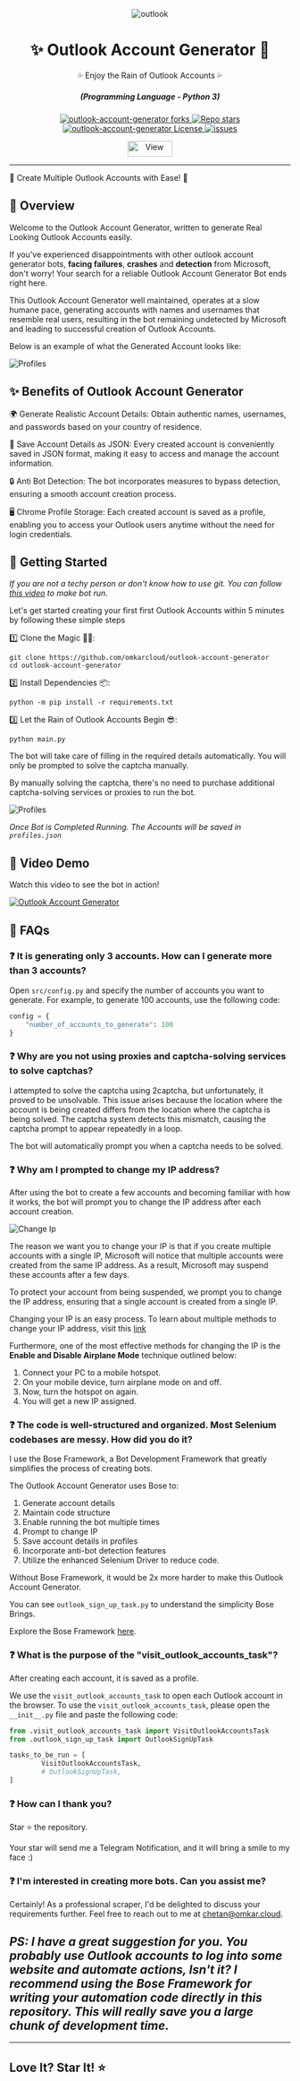 <p align="center">
  <img src="https://raw.githubusercontent.com/omkarcloud/outlook-account-generator/master/images/outlook.png" alt="outlook" />
</p>
  <div align="center" style="margin-top: 0;">
  <h1>✨ Outlook Account Generator 🤖</h1>
  <p>💦 Enjoy the Rain of Outlook Accounts 💦</p>
</div>
<em>
  <h5 align="center">(Programming Language - Python 3)</h5>
</em>
<p align="center">
  <a href="#">
    <img alt="outlook-account-generator forks" src="https://img.shields.io/github/forks/omkarcloud/outlook-account-generator?style=for-the-badge" />
  </a>
  <a href="#">
    <img alt="Repo stars" src="https://img.shields.io/github/stars/omkarcloud/outlook-account-generator?style=for-the-badge&color=yellow" />
  </a>
  <a href="#">
    <img alt="outlook-account-generator License" src="https://img.shields.io/github/license/omkarcloud/outlook-account-generator?color=orange&style=for-the-badge" />
  </a>
  <a href="https://github.com/omkarcloud/outlook-account-generator/issues">
    <img alt="issues" src="https://img.shields.io/github/issues/omkarcloud/outlook-account-generator?color=purple&style=for-the-badge" />
  </a>
</p>
<p align="center">
  <img src="https://views.whatilearened.today/views/github/omkarcloud/outlook-account-generator.svg" width="80px" height="28px" alt="View" />
</p>


---

🌟 Create Multiple Outlook Accounts with Ease! 🤖

## 🌟 Overview

Welcome to the Outlook Account Generator, written to generate Real Looking Outlook Accounts easily.

If you've experienced disappointments with other outlook account generator bots, **facing failures**, **crashes** and **detection** from Microsoft, don't worry! Your search for a reliable Outlook Account Generator Bot ends right here.

This Outlook Account Generator well maintained, operates at a slow humane pace, generating accounts with names and usernames that resemble real users, resulting in the bot remaining undetected by Microsoft and leading to successful creation of Outlook Accounts.

Below is an example of what the Generated Account looks like:

![Profiles](https://raw.githubusercontent.com/omkarcloud/outlook-account-generator/master/images/profiles.png)


## ✨ Benefits of Outlook Account Generator

🌍 Generate Realistic Account Details: Obtain authentic names, usernames, and passwords based on your country of residence.

💾 Save Account Details as JSON: Every created account is conveniently saved in JSON format, making it easy to access and manage the account information.

🔒 Anti Bot Detection: The bot incorporates measures to bypass detection, ensuring a smooth account creation process.

🖥️ Chrome Profile Storage: Each created account is saved as a profile, enabling you to access your Outlook users anytime without the need for login credentials.


## 🚀 Getting Started

_If you are not a techy person or don't know how to use git. You can follow [this video](https://www.youtube.com/watch?v=RwCWcaKBahI) to make bot run._

Let's get started creating your first first Outlook Accounts within 5 minutes by following these simple steps

1️⃣ Clone the Magic 🧙‍♀️:

```shell
git clone https://github.com/omkarcloud/outlook-account-generator
cd outlook-account-generator
```

2️⃣ Install Dependencies 📦:

```shell
python -m pip install -r requirements.txt
```

3️⃣ Let the Rain of Outlook Accounts Begin 😎:

```shell
python main.py
```

The bot will take care of filling in the required details automatically. You will only be prompted to solve the captcha manually.

By manually solving the captcha, there's no need to purchase additional captcha-solving services or proxies to run the bot.

![Profiles](https://raw.githubusercontent.com/omkarcloud/outlook-account-generator/master/images/solve-captcha.png)

_Once Bot is Completed Running. The Accounts will be saved in `profiles.json`_

## 🎥 Video Demo

Watch this video to see the bot in action!

[![Outlook Account Generator](https://raw.githubusercontent.com/omkarcloud/outlook-account-generator/master/images/youtube-video.png)](https://www.youtube.com/watch?v=RwCWcaKBahI)

## 🤔 FAQs

### ❓ It is generating only 3 accounts. How can I generate more than 3 accounts?

Open `src/config.py` and specify the number of accounts you want to generate. For example, to generate 100 accounts, use the following code:

```python
config = {
    "number_of_accounts_to_generate": 100
}
```

### ❓ Why are you not using proxies and captcha-solving services to solve captchas?

I attempted to solve the captcha using 2captcha, but unfortunately, it proved to be unsolvable. This issue arises because the location where the account is being created differs from the location where the captcha is being solved. The captcha system detects this mismatch, causing the captcha prompt to appear repeatedly in a loop.

The bot will automatically prompt you when a captcha needs to be solved.

### ❓ Why am I prompted to change my IP address?

After using the bot to create a few accounts and becoming familiar with how it works, the bot will prompt you to change the IP address after each account creation.

![Change Ip](https://raw.githubusercontent.com/omkarcloud/outlook-account-generator/master/images/change-ip.png)

The reason we want you to change your IP is that if you create multiple accounts with a single IP, Microsoft will notice that multiple accounts were created from the same IP address. As a result, Microsoft may suspend these accounts after a few days.

To protect your account from being suspended, we prompt you to change the IP address, ensuring that a single account is created from a single IP.

Changing your IP is an easy process. To learn about multiple methods to change your IP address, visit this [link](https://www.omkar.cloud/bose/docs/guides/change-ip/#methods-for-changing-ip)

Furthermore, one of the most effective methods for changing the IP is the **Enable and Disable Airplane Mode** technique outlined below:

1. Connect your PC to a mobile hotspot.
2. On your mobile device, turn airplane mode on and off.
3. Now, turn the hotspot on again.
4. You will get a new IP assigned.

### ❓ The code is well-structured and organized. Most Selenium codebases are messy. How did you do it?

I use the Bose Framework, a Bot Development Framework that greatly simplifies the process of creating bots.

The Outlook Account Generator uses Bose to:

1. Generate account details
2. Maintain code structure
3. Enable running the bot multiple times
4. Prompt to change IP
5. Save account details in profiles
6. Incorporate anti-bot detection features
7. Utilize the enhanced Selenium Driver to reduce code.

Without Bose Framework, it would be 2x more harder to make this Outlook Account Generator.

You can see `outlook_sign_up_task.py` to understand the simplicity Bose Brings.

Explore the Bose Framework [here](https://www.omkar.cloud/bose/).

### ❓ What is the purpose of the "visit_outlook_accounts_task"?

After creating each account, it is saved as a profile.

We use the `visit_outlook_accounts_task` to open each Outlook account in the browser. To use the `visit_outlook_accounts_task`, please open the `__init__.py` file and paste the following code:

```python
from .visit_outlook_accounts_task import VisitOutlookAccountsTask
from .outlook_sign_up_task import OutlookSignUpTask

tasks_to_be_run = [
        VisitOutlookAccountsTask,
        # OutlookSignUpTask,
]
```

### ❓ How can I thank you?

Star ⭐ the repository.

Your star will send me a Telegram Notification, and it will bring a smile to my face :)

### ❓ I'm interested in creating more bots. Can you assist me?

Certainly! As a professional scraper, I'd be delighted to discuss your requirements further. Feel free to reach out to me at chetan@omkar.cloud.

## _PS: I have a great suggestion for you. You probably use Outlook accounts to log into some website and automate actions, Isn't it? I recommend using the Bose Framework for writing your automation code directly in this repository. This will really save you a large chunk of development time._

---

## Love It? Star It! ⭐
